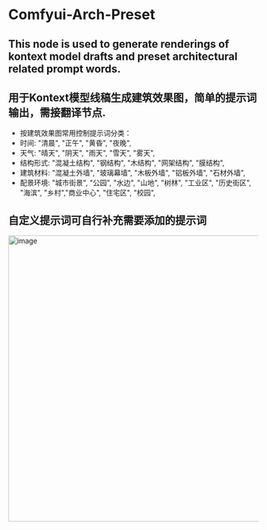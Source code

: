 # Comfyui-Arch-Preset
## This node is used to generate renderings of kontext model drafts and preset architectural related prompt words.
## 用于Kontext模型线稿生成建筑效果图，简单的提示词输出，需接翻译节点.
* 按建筑效果图常用控制提示词分类：
* 时间: "清晨", "正午", "黄昏", "夜晚",  
* 天气: "晴天", "阴天", "雨天", "雪天", "雾天", 
* 结构形式: "混凝土结构", "钢结构", "木结构", "网架结构", "膜结构", 
* 建筑材料: "混凝土外墙", "玻璃幕墙", "木板外墙", "铝板外墙", "石材外墙",  
* 配景环境:  "城市街景", "公园", "水边", "山地", "树林", "工业区", "历史街区", "海滨", "乡村","商业中心", "住宅区", "校园", 
## 自定义提示词可自行补充需要添加的提示词
<img width="807" height="576" alt="image" src="https://github.com/user-attachments/assets/114ed86b-baba-4a3b-b92d-54386176f2d8" />
